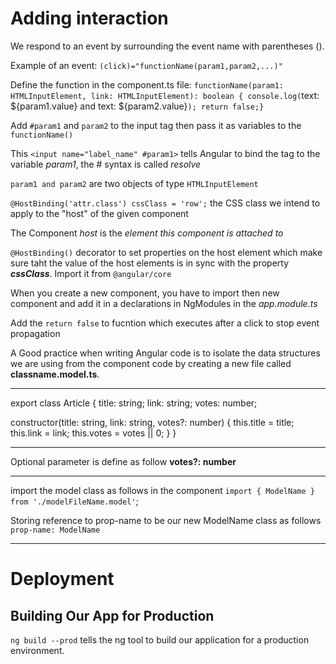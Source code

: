 # Adding interaction

We respond to an event by surrounding the event name with parentheses ().

Example of an event: `(click)="functionName(param1,param2,...)"`

Define the function in the component.ts file: `functionName(param1: HTMLInputElement, link: HTMLInputElement): boolean { console.log(`text: ${param1.value} and text: ${param2.value}`); return false;}`

Add `#param1` and `param2` to the input tag then pass it as variables to the `functionName()`

This `<input name="label_name" #param1>` tells Angular to bind the tag to the variable _param1_, the # syntax is called _resolve_

`param1 and param2` are two objects of type `HTMLInputElement`

`@HostBinding('attr.class') cssClass = 'row';` the CSS class we intend to apply to the "host" of the given component

The Component _host_ is the _element this component is attached to_

`@HostBinding()` decorator to set properties on the host element which make sure taht the value of the host elements is in sync with the property **_cssClass_**. Import it from `@angular/core`

When you create a new component, you have to import then new component and add it in a declarations in NgModules in the _app.module.ts_

Add the `return false` to fucntion which executes after a click to stop event propagation

A Good practice when writing Angular code is to isolate the data structures we are using from the component code by creating a new file called **classname.model.ts**.

---

export class Article {
title: string;
link: string;
votes: number;

constructor(title: string, link: string, votes?: number) {
this.title = title;
this.link = link;
this.votes = votes || 0;
}
}

---

Optional parameter is define as follow **votes?: number**

---

import the model class as follows in the component `import { ModelName } from './modelFileName.model'`;

Storing reference to prop-name to be our new ModelName class as follows `prop-name: ModelName`

---

# Deployment

## Building Our App for Production
`ng build --prod` tells the ng tool to build our application for a production environment.